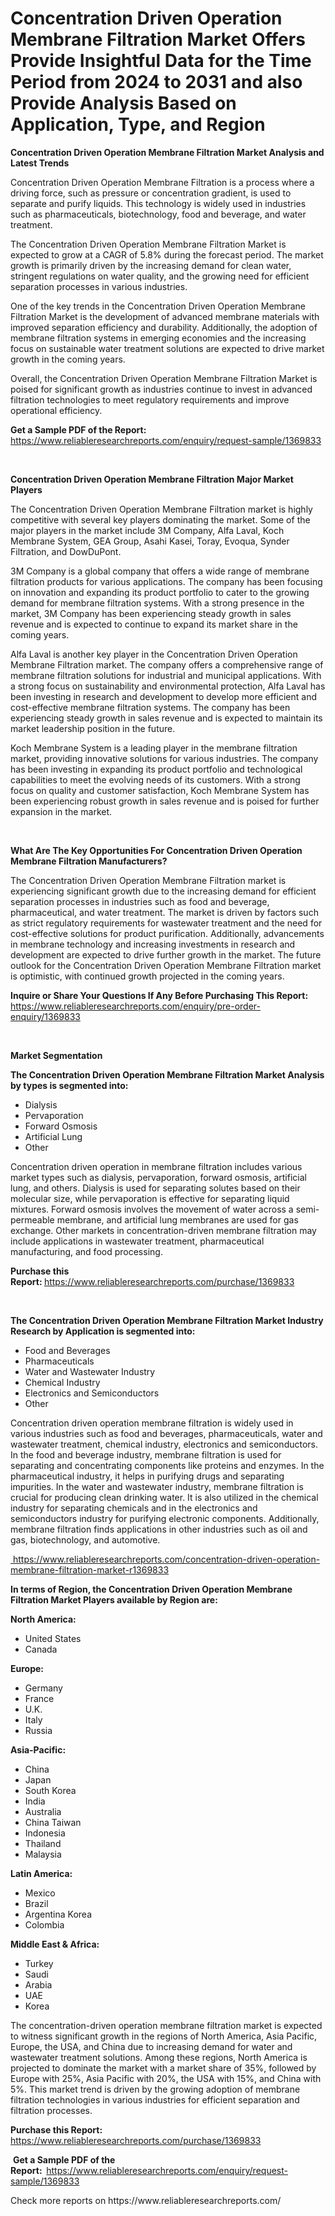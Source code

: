 <p><h1>Concentration Driven Operation Membrane Filtration Market Offers Provide Insightful Data for the Time Period from 2024 to 2031 and also Provide Analysis Based on Application, Type, and Region</h1></p><p><strong>Concentration Driven Operation Membrane Filtration Market Analysis and Latest Trends</strong></p>
<p><p>Concentration Driven Operation Membrane Filtration is a process where a driving force, such as pressure or concentration gradient, is used to separate and purify liquids. This technology is widely used in industries such as pharmaceuticals, biotechnology, food and beverage, and water treatment.</p><p>The Concentration Driven Operation Membrane Filtration Market is expected to grow at a CAGR of 5.8% during the forecast period. The market growth is primarily driven by the increasing demand for clean water, stringent regulations on water quality, and the growing need for efficient separation processes in various industries.</p><p>One of the key trends in the Concentration Driven Operation Membrane Filtration Market is the development of advanced membrane materials with improved separation efficiency and durability. Additionally, the adoption of membrane filtration systems in emerging economies and the increasing focus on sustainable water treatment solutions are expected to drive market growth in the coming years.</p><p>Overall, the Concentration Driven Operation Membrane Filtration Market is poised for significant growth as industries continue to invest in advanced filtration technologies to meet regulatory requirements and improve operational efficiency.</p></p>
<p><strong>Get a Sample PDF of the Report:&nbsp;</strong> <a href="https://www.reliableresearchreports.com/enquiry/request-sample/1369833">https://www.reliableresearchreports.com/enquiry/request-sample/1369833</a></p>
<p>&nbsp;</p>
<p><strong>Concentration Driven Operation Membrane Filtration Major Market Players</strong></p>
<p><p>The Concentration Driven Operation Membrane Filtration market is highly competitive with several key players dominating the market. Some of the major players in the market include 3M Company, Alfa Laval, Koch Membrane System, GEA Group, Asahi Kasei, Toray, Evoqua, Synder Filtration, and DowDuPont.</p><p>3M Company is a global company that offers a wide range of membrane filtration products for various applications. The company has been focusing on innovation and expanding its product portfolio to cater to the growing demand for membrane filtration systems. With a strong presence in the market, 3M Company has been experiencing steady growth in sales revenue and is expected to continue to expand its market share in the coming years.</p><p>Alfa Laval is another key player in the Concentration Driven Operation Membrane Filtration market. The company offers a comprehensive range of membrane filtration solutions for industrial and municipal applications. With a strong focus on sustainability and environmental protection, Alfa Laval has been investing in research and development to develop more efficient and cost-effective membrane filtration systems. The company has been experiencing steady growth in sales revenue and is expected to maintain its market leadership position in the future.</p><p>Koch Membrane System is a leading player in the membrane filtration market, providing innovative solutions for various industries. The company has been investing in expanding its product portfolio and technological capabilities to meet the evolving needs of its customers. With a strong focus on quality and customer satisfaction, Koch Membrane System has been experiencing robust growth in sales revenue and is poised for further expansion in the market.</p></p>
<p>&nbsp;</p>
<p><strong>What Are The Key Opportunities For Concentration Driven Operation Membrane Filtration Manufacturers?</strong></p>
<p><p>The Concentration Driven Operation Membrane Filtration market is experiencing significant growth due to the increasing demand for efficient separation processes in industries such as food and beverage, pharmaceutical, and water treatment. The market is driven by factors such as strict regulatory requirements for wastewater treatment and the need for cost-effective solutions for product purification. Additionally, advancements in membrane technology and increasing investments in research and development are expected to drive further growth in the market. The future outlook for the Concentration Driven Operation Membrane Filtration market is optimistic, with continued growth projected in the coming years.</p></p>
<p><strong>Inquire or Share Your Questions If Any Before Purchasing This Report:</strong> <a href="https://www.reliableresearchreports.com/enquiry/pre-order-enquiry/1369833">https://www.reliableresearchreports.com/enquiry/pre-order-enquiry/1369833</a></p>
<p>&nbsp;</p>
<p><strong>Market Segmentation</strong></p>
<p><strong>The Concentration Driven Operation Membrane Filtration Market Analysis by types is segmented into:</strong></p>
<p><ul><li>Dialysis</li><li>Pervaporation</li><li>Forward Osmosis</li><li>Artificial Lung</li><li>Other</li></ul></p>
<p><p>Concentration driven operation in membrane filtration includes various market types such as dialysis, pervaporation, forward osmosis, artificial lung, and others. Dialysis is used for separating solutes based on their molecular size, while pervaporation is effective for separating liquid mixtures. Forward osmosis involves the movement of water across a semi-permeable membrane, and artificial lung membranes are used for gas exchange. Other markets in concentration-driven membrane filtration may include applications in wastewater treatment, pharmaceutical manufacturing, and food processing.</p></p>
<p><strong>Purchase this Report:&nbsp;</strong><a href="https://www.reliableresearchreports.com/purchase/1369833">https://www.reliableresearchreports.com/purchase/1369833</a></p>
<p>&nbsp;</p>
<p><strong>The Concentration Driven Operation Membrane Filtration Market Industry Research by Application is segmented into:</strong></p>
<p><ul><li>Food and Beverages</li><li>Pharmaceuticals</li><li>Water and Wastewater Industry</li><li>Chemical Industry</li><li>Electronics and Semiconductors</li><li>Other</li></ul></p>
<p><p>Concentration driven operation membrane filtration is widely used in various industries such as food and beverages, pharmaceuticals, water and wastewater treatment, chemical industry, electronics and semiconductors. In the food and beverage industry, membrane filtration is used for separating and concentrating components like proteins and enzymes. In the pharmaceutical industry, it helps in purifying drugs and separating impurities. In the water and wastewater industry, membrane filtration is crucial for producing clean drinking water. It is also utilized in the chemical industry for separating chemicals and in the electronics and semiconductors industry for purifying electronic components. Additionally, membrane filtration finds applications in other industries such as oil and gas, biotechnology, and automotive.</p></p>
<p><a href="https://www.reliableresearchreports.com/concentration-driven-operation-membrane-filtration-market-r1369833">&nbsp;https://www.reliableresearchreports.com/concentration-driven-operation-membrane-filtration-market-r1369833</a></p>
<p><strong>In terms of Region, the Concentration Driven Operation Membrane Filtration Market Players available by Region are:</strong></p>
<p>
    <p> <strong> North America: </strong>
        <ul>
            <li>United States</li>
            <li>Canada</li>
        </ul>
        </p> 
    <p> <strong> Europe: </strong>
        <ul>
            <li>Germany</li>
            <li>France</li>
            <li>U.K.</li>
            <li>Italy</li>
            <li>Russia</li>
        </ul>
        </p> 
    <p> <strong> Asia-Pacific: </strong>
        <ul>
            <li>China</li>
            <li>Japan</li>
            <li>South Korea</li>
            <li>India</li>
            <li>Australia</li>
            <li>China Taiwan</li>
            <li>Indonesia</li>
            <li>Thailand</li>
            <li>Malaysia</li>
        </ul>
        </p> 
    <p> <strong> Latin America: </strong>
        <ul>
            <li>Mexico</li>
            <li>Brazil</li>
            <li>Argentina Korea</li>
            <li>Colombia</li>
        </ul>
        </p> 
    <p> <strong> Middle East & Africa: </strong>
        <ul>
            <li>Turkey</li>
            <li>Saudi</li>
            <li>Arabia</li>
            <li>UAE</li>
            <li>Korea</li>
        </ul>
    </p>
    </p>
<p><p>The concentration-driven operation membrane filtration market is expected to witness significant growth in the regions of North America, Asia Pacific, Europe, the USA, and China due to increasing demand for water and wastewater treatment solutions. Among these regions, North America is projected to dominate the market with a market share of 35%, followed by Europe with 25%, Asia Pacific with 20%, the USA with 15%, and China with 5%. This market trend is driven by the growing adoption of membrane filtration technologies in various industries for efficient separation and filtration processes.</p></p>
<p><strong>Purchase this Report: </strong><a href="https://www.reliableresearchreports.com/purchase/1369833">https://www.reliableresearchreports.com/purchase/1369833</a></p>
<p>&nbsp;<strong>Get a Sample PDF of the Report:&nbsp;&nbsp;</strong><a href="https://www.reliableresearchreports.com/enquiry/request-sample/1369833">https://www.reliableresearchreports.com/enquiry/request-sample/1369833</a></p>
<p><strong></strong></p>
<p>Check more reports on https://www.reliableresearchreports.com/</p>